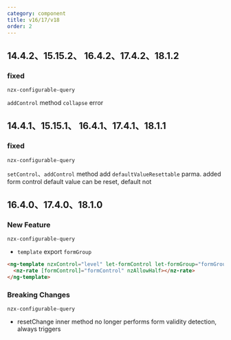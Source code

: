 ```yaml
---
category: component
title: v16/17/v18
order: 2
---
```


## 14.4.2、15.15.2、 16.4.2、17.4.2、18.1.2

### fixed

`nzx-configurable-query`

`addControl` method `collapse` error 

## 14.4.1、15.15.1、 16.4.1、17.4.1、18.1.1

### fixed

`nzx-configurable-query`

`setControl`、`addControl` method add `defaultValueResettable` parma. added form control default value can be reset, default not

## 16.4.0、17.4.0、18.1.0

### New Feature

`nzx-configurable-query`

- `template` export `formGroup`

```html
<ng-template nzxControl="level" let-formControl let-formGroup="formGroup">
  <nz-rate [formControl]="formControl" nzAllowHalf></nz-rate>
</ng-template>
```

### Breaking Changes

`nzx-configurable-query`

- resetChange inner method no longer performs form validity detection, always triggers
